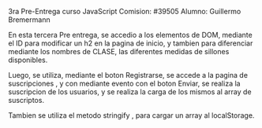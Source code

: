 3ra Pre-Entrega curso JavaScript
Comision: #39505
Alumno: Guillermo Bremermann

En esta tercera Pre entrega,  se accedio a los elementos de DOM, mediante el ID para modificar un h2 en la pagina de inicio, y tambien para diferenciar mediante los nombres de CLASE, las diferentes medidas de sillones disponibles.

Luego, se utiliza, mediante el boton Registrarse, se accede a la pagina de suscripciones , y con mediante evento con el boton Enviar, se realiza la suscripcion de los usuarios, y se realiza la carga de los mismos al array de suscriptos.

Tambien se utiliza el metodo stringify , para cargar un array al localStorage.